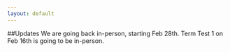 ```yaml
---
layout: default
---
```

##Updates
We are going back in-person, starting Feb 28th.
Term Test 1 on Feb 16th is going to be in-person.
